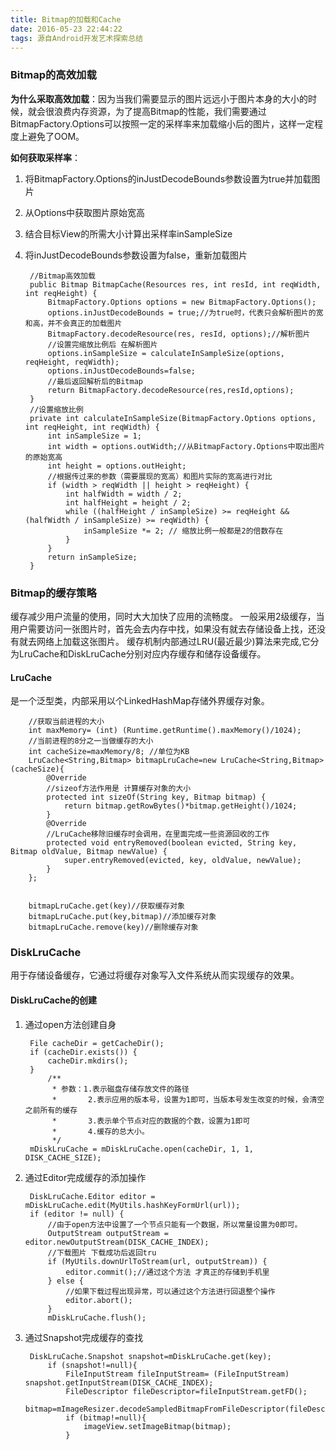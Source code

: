 ```yaml
---
title: Bitmap的加载和Cache
date: 2016-05-23 22:44:22
tags: 源自Android开发艺术探索总结
---
```

### Bitmap的高效加载
**为什么采取高效加载**：因为当我们需要显示的图片远远小于图片本身的大小的时候，就会很浪费内存资源，为了提高Bitmap的性能，我们需要通过BitmapFactory.Options可以按照一定的采样率来加载缩小后的图片，这样一定程度上避免了OOM。

**如何获取采样率**：

1. 将BitmapFactory.Options的inJustDecodeBounds参数设置为true并加载图片
2. 从Options中获取图片原始宽高
3. 结合目标View的所需大小计算出采样率inSampleSize
4. 将inJustDecodeBounds参数设置为false，重新加载图片

		//Bitmap高效加载
	    public Bitmap BitmapCache(Resources res, int resId, int reqWidth, int reqHeight) {
	        BitmapFactory.Options options = new BitmapFactory.Options();
	        options.inJustDecodeBounds = true;//为true时，代表只会解析图片的宽和高，并不会真正的加载图片
	        BitmapFactory.decodeResource(res, resId, options);//解析图片
	        //设置完缩放比例后 在解析图片
	        options.inSampleSize = calculateInSampleSize(options, reqHeight, reqWidth);
	        options.inJustDecodeBounds=false;
	        //最后返回解析后的Bitmap
	        return BitmapFactory.decodeResource(res,resId,options);
	    }
	    //设置缩放比例
	    private int calculateInSampleSize(BitmapFactory.Options options, int reqHeight, int reqWidth) {
	        int inSampleSize = 1;
	        int width = options.outWidth;//从BitmapFactory.Options中取出图片的原始宽高
	        int height = options.outHeight;
	        //根据传过来的参数（需要展现的宽高）和图片实际的宽高进行对比
	        if (width > reqWidth || height > reqHeight) {
	            int halfWidth = width / 2;
	            int halfHeight = height / 2;
	            while ((halfHeight / inSampleSize) >= reqHeight && (halfWidth / inSampleSize) >= reqWidth) {
	                inSampleSize *= 2; // 缩放比例一般都是2的倍数存在
	            }
	        }
	        return inSampleSize;
	    }

### Bitmap的缓存策略
缓存减少用户流量的使用，同时大大加快了应用的流畅度。
一般采用2级缓存，当用户需要访问一张图片时，首先会去内存中找，如果没有就去存储设备上找，还没有就去网络上加载这张图片。
缓存机制内部通过LRU(最近最少)算法来完成,它分为LruCache和DiskLruCache分别对应内存缓存和储存设备缓存。

#### LruCache
是一个泛型类，内部采用以个LinkedHashMap存储外界缓存对象。 

        //获取当前进程的大小
        int maxMemory= (int) (Runtime.getRuntime().maxMemory()/1024);
        //当前进程的8分之一当做缓存的大小
        int cacheSize=maxMemory/8; //单位为KB
        LruCache<String,Bitmap> bitmapLruCache=new LruCache<String,Bitmap>(cacheSize){
            @Override
            //sizeof方法作用是 计算缓存对象的大小
            protected int sizeOf(String key, Bitmap bitmap) {
                return bitmap.getRowBytes()*bitmap.getHeight()/1024;
            }
            @Override
			//LruCache移除旧缓存时会调用，在里面完成一些资源回收的工作
            protected void entryRemoved(boolean evicted, String key, Bitmap oldValue, Bitmap newValue) {
                super.entryRemoved(evicted, key, oldValue, newValue);
            }
        };
		
		
		bitmapLruCache.get(key)//获取缓存对象
		bitmapLruCache.put(key,bitmap)//添加缓存对象
		bitmapLruCache.remove(key)//删除缓存对象

### DiskLruCache
用于存储设备缓存，它通过将缓存对象写入文件系统从而实现缓存的效果。
#### DiskLruCache的创建
1. 通过open方法创建自身

        File cacheDir = getCacheDir();
        if (cacheDir.exists()) {
            cacheDir.mkdirs();
        }
            /**
             * 参数：1.表示磁盘存储存放文件的路径
             *       2.表示应用的版本号，设置为1即可，当版本号发生改变的时候，会清空之前所有的缓存
             *       3.表示单个节点对应的数据的个数，设置为1即可
             *       4.缓存的总大小。
             */
        mDiskLruCache = mDiskLruCache.open(cacheDir, 1, 1, DISK_CACHE_SIZE);
		
2. 通过Editor完成缓存的添加操作

        DiskLruCache.Editor editor = mDiskLruCache.edit(MyUtils.hashKeyFormUrl(url));
        if (editor != null) {
            //由于open方法中设置了一个节点只能有一个数据，所以常量设置为0即可。
            OutputStream outputStream = editor.newOutputStream(DISK_CACHE_INDEX);
			//下载图片 下载成功后返回tru
            if (MyUtils.downUrlToStream(url, outputStream)) {
                editor.commit();//通过这个方法 才真正的存储到手机里
            } else {
                //如果下载过程出现异常，可以通过这个方法进行回退整个操作
                editor.abort();
            }
            mDiskLruCache.flush();

3. 通过Snapshot完成缓存的查找

        DiskLruCache.Snapshot snapshot=mDiskLruCache.get(key);
            if (snapshot!=null){
                FileInputStream fileInputStream= (FileInputStream) snapshot.getInputStream(DISK_CACHE_INDEX);
                FileDescriptor fileDescriptor=fileInputStream.getFD();
                bitmap=mImageResizer.decodeSampledBitmapFromFileDescriptor(fileDescriptor,200,200);
                if (bitmap!=null){
                    imageView.setImageBitmap(bitmap);
                }
